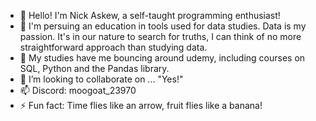 - 👋 Hello! I'm Nick Askew, a self-taught programming enthusiast!
- 👀 I'm persuing an education in tools used for data studies.  Data is my passion.  It's in our nature to search for truths, I can think of no more straightforward approach than studying data.
- 🌱 My studies have me bouncing around udemy, including courses on SQL, Python and the Pandas library.
- 💞️ I’m looking to collaborate on ... "Yes!"
- 📫 Discord: moogoat_23970
- ⚡ Fun fact: Time flies like an arrow, fruit flies like a banana!

<!---
AnalyticsAskew/AnalyticsAskew is a ✨ special ✨ repository because its `README.md` (this file) appears on your GitHub profile.
You can click the Preview link to take a look at your changes.
--->
